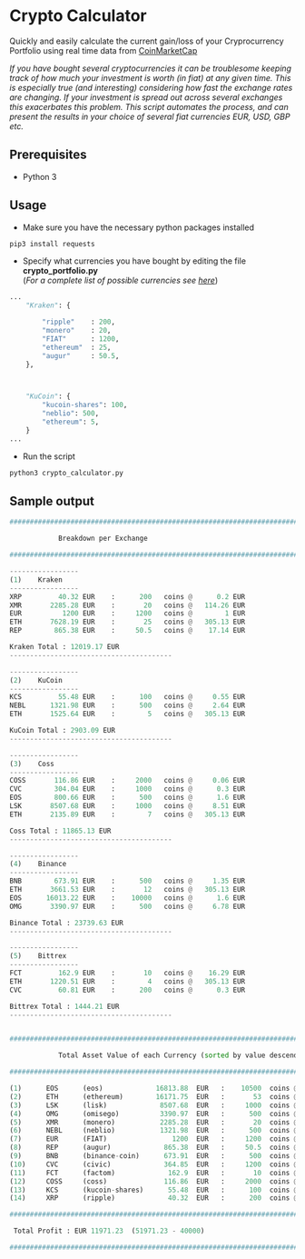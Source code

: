 # Crypto Calculator
Quickly and easily calculate the current gain/loss of your Cryprocurrency Portfolio using real time data from  [CoinMarketCap](https://coinmarketcap.com/api/)

*If you have bought several cryptocurrencies it can be troublesome keeping track of how much your investment is worth (in fiat) at any given time. This is especially true (and interesting) considering how fast the exchange rates are changing. If your investment is spread out across several exchanges this exacerbates this problem. This script automates the process, and can present the results in your choice of several fiat currencies EUR, USD, GBP etc.*

## Prerequisites
* Python 3

## Usage

* Make sure you have the necessary python packages installed
```python 
pip3 install requests
```

* Specify what currencies you have bought by editing the file
 **crypto_portfolio.py**  
   (*For a complete list of possible currencies see [here](https://api.coinmarketcap.com/v1/ticker/)*)


```python 
...
    "Kraken": {

        "ripple"    : 200,
        "monero"    : 20,
        "FIAT"      : 1200,
        "ethereum"  : 25,
        "augur"     : 50.5,
    },



    "KuCoin": {
        "kucoin-shares": 100,
        "neblio": 500,
        "ethereum": 5,
    }
...

```
* Run the script
```python 
python3 crypto_calculator.py
```

## Sample output

```python 
###################################################################################### 

            Breakdown per Exchange 

###################################################################################### 

-----------------
(1)    Kraken
-----------------
XRP         40.32 EUR    :      200   coins @      0.2 EUR 
XMR       2285.28 EUR    :       20   coins @   114.26 EUR 
EUR          1200 EUR    :     1200   coins @        1 EUR 
ETH       7628.19 EUR    :       25   coins @   305.13 EUR 
REP        865.38 EUR    :     50.5   coins @    17.14 EUR 

Kraken Total : 12019.17 EUR
---------------------------------------- 

-----------------
(2)    KuCoin
-----------------
KCS         55.48 EUR    :      100   coins @     0.55 EUR 
NEBL      1321.98 EUR    :      500   coins @     2.64 EUR 
ETH       1525.64 EUR    :        5   coins @   305.13 EUR 

KuCoin Total : 2903.09 EUR
---------------------------------------- 

-----------------
(3)    Coss
-----------------
COSS       116.86 EUR    :     2000   coins @     0.06 EUR 
CVC        304.04 EUR    :     1000   coins @      0.3 EUR 
EOS        800.66 EUR    :      500   coins @      1.6 EUR 
LSK       8507.68 EUR    :     1000   coins @     8.51 EUR 
ETH       2135.89 EUR    :        7   coins @   305.13 EUR 

Coss Total : 11865.13 EUR
---------------------------------------- 

-----------------
(4)    Binance
-----------------
BNB        673.91 EUR    :      500   coins @     1.35 EUR 
ETH       3661.53 EUR    :       12   coins @   305.13 EUR 
EOS      16013.22 EUR    :    10000   coins @      1.6 EUR 
OMG       3390.97 EUR    :      500   coins @     6.78 EUR 

Binance Total : 23739.63 EUR
---------------------------------------- 

-----------------
(5)    Bittrex
-----------------
FCT         162.9 EUR    :       10   coins @    16.29 EUR 
ETH       1220.51 EUR    :        4   coins @   305.13 EUR 
CVC         60.81 EUR    :      200   coins @      0.3 EUR 

Bittrex Total : 1444.21 EUR
---------------------------------------- 


###################################################################################### 

            Total Asset Value of each Currency (sorted by value descending)

###################################################################################### 

(1)      EOS      (eos)             16813.88  EUR   :    10500  coins @      1.6 EUR
(2)      ETH      (ethereum)        16171.75  EUR   :       53  coins @   305.13 EUR
(3)      LSK      (lisk)             8507.68  EUR   :     1000  coins @     8.51 EUR
(4)      OMG      (omisego)          3390.97  EUR   :      500  coins @     6.78 EUR
(5)      XMR      (monero)           2285.28  EUR   :       20  coins @   114.26 EUR
(6)      NEBL     (neblio)           1321.98  EUR   :      500  coins @     2.64 EUR
(7)      EUR      (FIAT)                1200  EUR   :     1200  coins @        1 EUR
(8)      REP      (augur)             865.38  EUR   :     50.5  coins @    17.14 EUR
(9)      BNB      (binance-coin)      673.91  EUR   :      500  coins @     1.35 EUR
(10)     CVC      (civic)             364.85  EUR   :     1200  coins @      0.3 EUR
(11)     FCT      (factom)             162.9  EUR   :       10  coins @    16.29 EUR
(12)     COSS     (coss)              116.86  EUR   :     2000  coins @     0.06 EUR
(13)     KCS      (kucoin-shares)      55.48  EUR   :      100  coins @     0.55 EUR
(14)     XRP      (ripple)             40.32  EUR   :      200  coins @      0.2 EUR

###################################################################################### 

 Total Profit : EUR 11971.23  (51971.23 - 40000) 

###################################################################################### 
 
```
